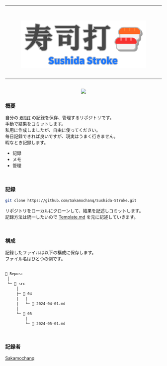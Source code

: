 <div align="center">
    <!-- <h2>Sushida Stroke 🍣</h2> -->
    <hr>
    <br>
    <br>
    <a href="#">
        <img src="./assets/images/Sushida-Stroke-Logo.png" width="400px">
    </a>
    <br>
    <br>
    <hr>
    <br>
    <img src="https://img.shields.io/github/issues/Sakamochanq/Sushida-Stroke">
    <br>
</div>

### 概要
自分の [`寿司打`](https://sushida.net/play.html) の記録を保存、管理するリポジトリです。  
手動で結果をコミットします。   
私用に作成しましたが、自由に使ってください。  
毎日記録できれば良いですが、現実はうまく行きません。   
暇なとき記録します。    

* 記録
* メモ
* 管理

<br>

### 記録

```bash
git clone https://github.com/Sakamochanq/Sushida-Stroke.git
```
リポジトリをローカルにクローンして、結果を記述しコミットします。  
記録方法は統一したいので [Template.md](./docs/Template.md) を元に記述していきます。 

<br>

### 構成

記録したファイルは以下の構成に保存します。  
ファイル名はひとつの例です。

```tree

📁 Repos:
 │
 └─ 📁 src
     │
     ├─ 📁 04
     |   |
     |   └─ 📄 2024-04-01.md
     │
     └─ 📁 05
         |
         └─ 📄 2024-05-01.md

```

<br>

### 記録者

[Sakamochanq](https://github.com/Sakamochanq)
